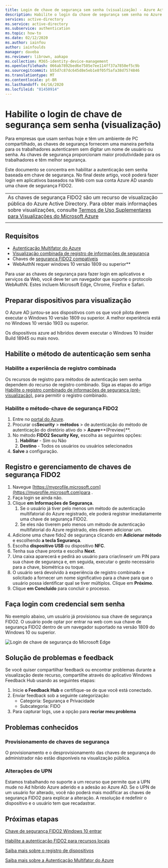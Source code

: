 ```yaml
---
title: Login de chave de segurança sem senha (visualização) - Azure Active Directory
description: Habilite o login da chave de segurança sem senha no Azure AD usando chaves de segurança FIDO2 (visualização)
services: active-directory
ms.service: active-directory
ms.subservice: authentication
ms.topic: how-to
ms.date: 02/12/2020
ms.author: iainfou
author: iainfoulds
manager: daveba
ms.reviewer: librown, aakapo
ms.collection: M365-identity-device-management
ms.openlocfilehash: 066ab7892bed6e7505e7ee114ff37a7850ef5c9b
ms.sourcegitcommit: b55d7c87dc645d8e5eb1e8f05f5afa38d7574846
ms.translationtype: MT
ms.contentlocale: pt-BR
ms.lasthandoff: 04/16/2020
ms.locfileid: "81450914"
---
```

# <a name="enable-passwordless-security-key-sign-in-preview"></a>Habilite o login de chave de segurança sem senha (visualização)

Para empresas que usam senhas hoje e têm um ambiente de PC compartilhado, as chaves de segurança fornecem uma maneira perfeita para os trabalhadores autenticarem sem digitar um nome de usuário ou senha. As chaves de segurança proporcionam maior produtividade para os trabalhadores e têm melhor segurança.

Este documento se concentra em habilitar a autenticação sem senha baseada em chave de segurança. No final deste artigo, você poderá fazer login em aplicativos baseados na Web com sua conta Azure AD usando uma chave de segurança FIDO2.

|     |
| --- |
| As chaves de segurança FIDO2 são um recurso de visualização pública do Azure Active Directory. Para obter mais informações sobre visualizações, consulte [Termos de Uso Suplementares para Visualizações do Microsoft Azure](https://azure.microsoft.com/support/legal/preview-supplemental-terms/)|
|     |

## <a name="requirements"></a>Requisitos

- [Autenticação Multifator do Azure](howto-mfa-getstarted.md)
- [Visualização combinada de registro de informações de segurança](concept-registration-mfa-sspr-combined.md)
- Chaves de [segurança FIDO2 compatíveis](concept-authentication-passwordless.md#fido2-security-keys)
- WebAuthN requer windows 10 versão 1809 ou superior**

Para usar as chaves de segurança para fazer login em aplicativos e serviços da Web, você deve ter um navegador que suporte o protocolo WebAuthN. Estes incluem Microsoft Edge, Chrome, Firefox e Safari.

## <a name="prepare-devices-for-preview"></a>Preparar dispositivos para visualização

O Azure AD juntou-se aos dispositivos com os que você pilota devem executar o Windows 10 versão 1809 ou superior. A melhor experiência está no Windows 10 versão 1903 ou superior.

Os dispositivos azure ad híbridos devem executar o Windows 10 Insider Build 18945 ou mais novo.

## <a name="enable-passwordless-authentication-method"></a>Habilite o método de autenticação sem senha

### <a name="enable-the-combined-registration-experience"></a>Habilite a experiência de registro combinada

Os recursos de registro para métodos de autenticação sem senha dependem do recurso de registro combinado. Siga as etapas do artigo [Habilite o registro combinado de informações de segurança (pré-visualização)](howto-registration-mfa-sspr-combined.md), para permitir o registro combinado.

### <a name="enable-fido2-security-key-method"></a>Habilite o método-chave de segurança FIDO2

1. Entre no [portal do Azure](https://portal.azure.com).
1. Procurar os**Security** > **métodos** > de autenticação do método de autenticação do diretório ativo do >  **Azure****(Preview)**.
1. No método **FIDO2 Security Key,** escolha as seguintes opções:
   1. **Habilitar** - Sim ou Não
   1. **Destino** - Todos os usuários ou usuários selecionados
1. **Salve** a configuração.

## <a name="user-registration-and-management-of-fido2-security-keys"></a>Registro e gerenciamento de chaves de segurança FIDO2

1. Navegue [https://myprofile.microsoft.com](https://myprofile.microsoft.com)para .
1. Faça login se ainda não.
1. Clique **em Informações de Segurança**.
   1. Se o usuário já tiver pelo menos um método de autenticação multifatorial do Azure registrado, ele poderá registrar imediatamente uma chave de segurança FIDO2.
   1. Se eles não tiverem pelo menos um método de autenticação multifatorial do Azure registrado, eles devem adicionar um.
1. Adicione uma chave fido2 de segurança clicando em **Adicionar método** e escolhendo **a tecla Segurança**.
1. Escolha **dispositivo USB** ou dispositivo **NFC**.
1. Tenha sua chave pronta e escolha **Next**.
1. Uma caixa aparecerá e pedirá ao usuário para criar/inserir um PIN para sua chave de segurança e, em seguida, executar o gesto necessário para a chave, biométrica ou toque.
1. O usuário será devolvido à experiência de registro combinado e solicitado a fornecer um nome significativo para a chave para que o usuário possa identificar qual se tiver múltiplos. Clique em **Próximo**.
1. Clique **em Concluído** para concluir o processo.

## <a name="sign-in-with-passwordless-credential"></a>Faça login com credencial sem senha

No exemplo abaixo, um usuário já provisionou sua chave de segurança FIDO2. O usuário pode optar por entrar na web com sua chave de segurança FIDO2 dentro de um navegador suportado na versão 1809 do Windows 10 ou superior.

![Login de chave de segurança do Microsoft Edge](./media/howto-authentication-passwordless-security-key/fido2-windows-10-1903-edge-sign-in.png)

## <a name="troubleshooting-and-feedback"></a>Solução de problemas e feedback

Se você quiser compartilhar feedback ou encontrar problemas durante a visualização deste recurso, compartilhe através do aplicativo Windows Feedback Hub usando as seguintes etapas:

1. Inicie **o Feedback Hub** e certifique-se de que você está conectado.
1. Enviar feedback sob a seguinte categorização:
   - Categoria: Segurança e Privacidade
   - Subcategoria: FIDO
1. Para capturar logs, use a opção para **recriar meu problema**

## <a name="known-issues"></a>Problemas conhecidos

### <a name="security-key-provisioning"></a>Provisionamento de chaves de segurança

O provisionamento e o desprovisionamento das chaves de segurança do administrador não estão disponíveis na visualização pública.

### <a name="upn-changes"></a>Alterações de UPN

Estamos trabalhando no suporte a um recurso que permite que a UPN mude no Ad híbrido Azure aderido e a adesão ao Azure AD. Se o UPN de um usuário for alterado, você não poderá mais modificar as chaves de segurança FIDO2 para explicar a alteração. A resolução é redefinir o dispositivo e o usuário tem que recadastrar.

## <a name="next-steps"></a>Próximas etapas

[Chave de segurança FIDO2 Windows 10 entrar](howto-authentication-passwordless-security-key-windows.md)

[Habilite a autenticação FIDO2 para recursos locais](howto-authentication-passwordless-security-key-on-premises.md)

[Saiba mais sobre o registro de dispositivos](../devices/overview.md)

[Saiba mais sobre a Autenticação Multifator do Azure](../authentication/howto-mfa-getstarted.md)

